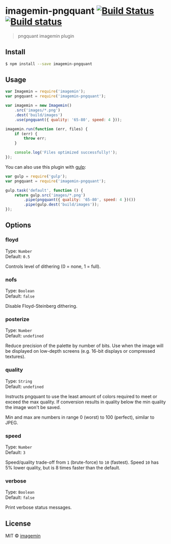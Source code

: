 # imagemin-pngquant [![Build Status](http://img.shields.io/travis/imagemin/imagemin-pngquant.svg?style=flat)](https://travis-ci.org/imagemin/imagemin-pngquant) [![Build status](https://ci.appveyor.com/api/projects/status/w60auppnbiwgu9gj?svg=true)](https://ci.appveyor.com/project/kevva/imagemin-pngquant)

> pngquant imagemin plugin


## Install

```sh
$ npm install --save imagemin-pngquant
```


## Usage

```js
var Imagemin = require('imagemin');
var pngquant = require('imagemin-pngquant');

var imagemin = new Imagemin()
	.src('images/*.png')
	.dest('build/images')
	.use(pngquant({ quality: '65-80', speed: 4 }));

imagemin.run(function (err, files) {
	if (err) {
		throw err;
	}

	console.log('Files optimized successfully!'); 
});
```

You can also use this plugin with [gulp](http://gulpjs.com):

```js
var gulp = require('gulp');
var pngquant = require('imagemin-pngquant');

gulp.task('default', function () {
	return gulp.src('images/*.png')
		.pipe(pngquant({ quality: '65-80', speed: 4 })())
		.pipe(gulp.dest('build/images'));
});
```


## Options

### floyd

Type: `Number`  
Default: `0.5`

Controls level of dithering (0 = none, 1 = full).

### nofs

Type: `Boolean`  
Default: `false`

Disable Floyd-Steinberg dithering.

### posterize

Type: `Number`  
Default: `undefined`

Reduce precision of the palette by number of bits. Use when the image will be 
displayed on low-depth screens (e.g. 16-bit displays or compressed textures).

### quality

Type: `String`  
Default: `undefined`

Instructs pngquant to use the least amount of colors required to meet or exceed 
the max quality. If conversion results in quality below the min quality the 
image won't be saved.

Min and max are numbers in range 0 (worst) to 100 (perfect), similar to JPEG.

### speed

Type: `Number`  
Default: `3`

Speed/quality trade-off from `1` (brute-force) to `10` (fastest). Speed `10` has 
5% lower quality, but is 8 times faster than the default.

### verbose

Type: `Boolean`  
Default: `false`

Print verbose status messages.


## License

MIT © [imagemin](https://github.com/imagemin)
